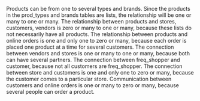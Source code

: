 Products can be from one to several types and brands. Since the products
in the prod\_types and brands tables are lists, the relationship will be
one or many to one or many. The relationship between products and
stores, customers, vendors is zero or many to one or many, because these
lists do not necessarily have all products. The relationship between
products and online orders is one and only one to zero or many, because
each order is placed one product at a time for several customers. The
connection between vendors and stores is one or many to one or many,
because both can have several partners. The connection between
freq\_shopper and customer, because not all customers are freq\_shopper.
The connection between store and customers is one and only one to zero
or many, because the customer comes to a particular store. Communication
between customers and online orders is one or many to zero or many,
because several people can order a product.
